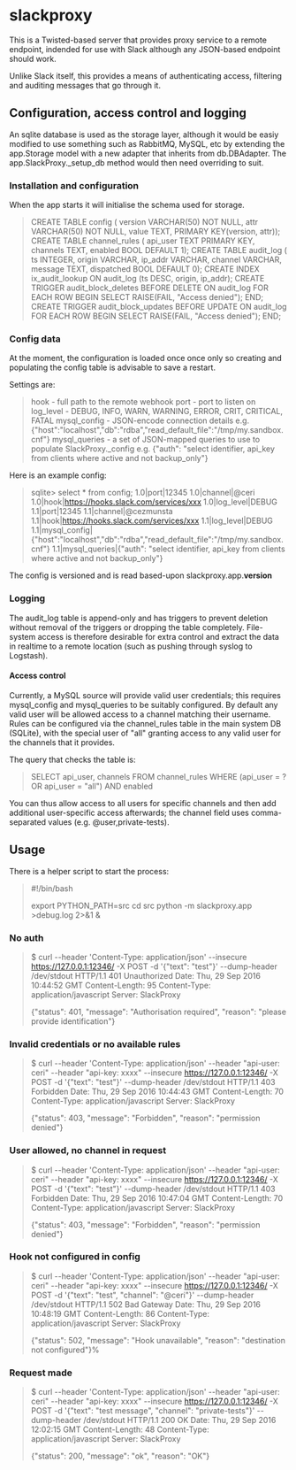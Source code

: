 # slackproxy

This is a Twisted-based server that provides proxy service to a remote endpoint,
indended for use with Slack although any JSON-based endpoint should work.

Unlike Slack itself, this provides a means of authenticating access, filtering
and auditing messages that go through it.

## Configuration, access control and logging

An sqlite database is used as the storage layer, although it would be easiy
modified to use something such as RabbitMQ, MySQL, etc by extending the
app.Storage model with a new adapter that inherits from db.DBAdapter. The
app.SlackProxy._setup_db method would then need overriding to suit.

### Installation and configuration

When the app starts it will initialise the schema used for storage.

> CREATE TABLE config ( version VARCHAR(50) NOT NULL,  attr VARCHAR(50) NOT NULL, value TEXT, PRIMARY KEY(version, attr));
> CREATE TABLE channel_rules ( api_user TEXT PRIMARY KEY,  channels TEXT,  enabled BOOL DEFAULT 1);
> CREATE TABLE audit_log ( ts INTEGER, origin VARCHAR,  ip_addr VARCHAR,  channel VARCHAR,  message TEXT,  dispatched BOOL DEFAULT 0);
> CREATE INDEX ix_audit_lookup ON audit_log (ts DESC, origin, ip_addr);
> CREATE TRIGGER audit_block_deletes BEFORE DELETE ON audit_log FOR EACH ROW BEGIN SELECT RAISE(FAIL, "Access denied"); END;
> CREATE TRIGGER audit_block_updates BEFORE UPDATE ON audit_log FOR EACH ROW BEGIN SELECT RAISE(FAIL, "Access denied"); END;

### Config data

At the moment, the configuration is loaded once once only so creating and
populating the config table is advisable to save a restart.

Settings are:

> hook          - full path to the remote webhook
> port          - port to listen on
> log_level     - DEBUG, INFO, WARN, WARNING, ERROR, CRIT, CRITICAL, FATAL
> mysql_config  - JSON-encode connection details
>                   e.g. {"host":"localhost","db":"rdba","read_default_file":"/tmp/my.sandbox.cnf"}
> mysql_queries - a set of JSON-mapped queries to use to populate SlackProxy._config
>                   e.g. {"auth": "select identifier, api_key from clients where active and not backup_only"}

Here is an example config:

> sqlite> select * from config;
> 1.0|port|12345
> 1.0|channel|@ceri
> 1.0|hook|https://hooks.slack.com/services/xxx
> 1.0|log_level|DEBUG
> 1.1|port|12345
> 1.1|channel|@cezmunsta
> 1.1|hook|https://hooks.slack.com/services/xxx
> 1.1|log_level|DEBUG
> 1.1|mysql_config|{"host":"localhost","db":"rdba","read_default_file":"/tmp/my.sandbox.cnf"}
> 1.1|mysql_queries|{"auth": "select identifier, api_key from clients where active and not backup_only"}

The config is versioned and is read based-upon slackproxy.app.__version__

### Logging

The audit_log table is append-only and has triggers to prevent deletion without
removal of the triggers or dropping the table completely. File-system access
is therefore desirable for extra control and extract the data in realtime to
a remote location (such as pushing through syslog to Logstash).

#### Access control

Currently, a MySQL source will provide valid user credentials; this requires
mysql_config and mysql_queries to be suitably configured. By default any valid
user will be allowed access to a channel matching their username. Rules can be
configured via the channel_rules table in the main system DB (SQLite), with the
special user of "all" granting access to any valid user for the channels that
it provides.

The query that checks the table is:

> SELECT api_user, channels
> FROM channel_rules
> WHERE (api_user = ? OR api_user = "all")
> AND enabled

You can thus allow access to all users for specific channels and then add
additional user-specific access afterwards; the channel field uses comma-
separated values (e.g. @user,private-tests).


## Usage

There is a helper script to start the process:

> #!/bin/bash
>
> export PYTHON_PATH=src
> cd src
> python -m slackproxy.app >debug.log 2>&1 &

### No auth
> $ curl --header 'Content-Type: application/json' --insecure https://127.0.0.1:12346/ -X POST -d '{"text": "test"}' --dump-header /dev/stdout
> HTTP/1.1 401 Unauthorized
> Date: Thu, 29 Sep 2016 10:44:52 GMT
> Content-Length: 95
> Content-Type: application/javascript
> Server: SlackProxy
>
> {"status": 401, "message": "Authorisation required", "reason": "please provide identification"}

### Invalid credentials or no available rules
> $ curl --header 'Content-Type: application/json' --header "api-user: ceri" --header "api-key: xxxx" --insecure https://127.0.0.1:12346/ -X POST -d '{"text": "test"}' --dump-header /dev/stdout
> HTTP/1.1 403 Forbidden
> Date: Thu, 29 Sep 2016 10:44:43 GMT
> Content-Length: 70
> Content-Type: application/javascript
> Server: SlackProxy
>
> {"status": 403, "message": "Forbidden", "reason": "permission denied"}

### User allowed, no channel in request
> $ curl --header 'Content-Type: application/json' --header "api-user: ceri" --header "api-key: xxxx" --insecure https://127.0.0.1:12346/ -X POST -d '{"text": "test"}' --dump-header /dev/stdout
> HTTP/1.1 403 Forbidden
> Date: Thu, 29 Sep 2016 10:47:04 GMT
> Content-Length: 70
> Content-Type: application/javascript
> Server: SlackProxy
>
> {"status": 403, "message": "Forbidden", "reason": "permission denied"}

### Hook not configured in config
> $ curl --header 'Content-Type: application/json' --header "api-user: ceri" --header "api-key: xxxx" --insecure https://127.0.0.1:12346/ -X POST -d '{"text": "test", "channel": "@ceri"}' --dump-header /dev/stdout
> HTTP/1.1 502 Bad Gateway
> Date: Thu, 29 Sep 2016 10:48:19 GMT
> Content-Length: 86
> Content-Type: application/javascript
> Server: SlackProxy
>
> {"status": 502, "message": "Hook unavailable", "reason": "destination not configured"}%

### Request made
> $ curl --header 'Content-Type: application/json' --header "api-user: ceri" --header "api-key: xxxx" --insecure https://127.0.0.1:12346/ -X POST -d '{"text": "test message", "channel": "private-tests"}' --dump-header /dev/stdout
> HTTP/1.1 200 OK
> Date: Thu, 29 Sep 2016 12:02:15 GMT
> Content-Length: 48
> Content-Type: application/javascript
> Server: SlackProxy
>
> {"status": 200, "message": "ok", "reason": "OK"}
